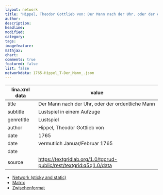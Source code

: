 ```yaml
---
layout: network
title: "Hippel, Theodor Gottlieb von: Der Mann nach der Uhr, oder der ordentliche Mann (1765)"
author:
description:
headline:
modified:
category:
tags:
imagefeature: 
mathjax: 
chart: 
comments: true
featured: false
list: false
networkdata: 1765-Hippel_T-Der_Mann_.json
---
```

lina.xml data  | value
------------- | -------------
title|Der Mann nach der Uhr, oder der ordentliche Mann
subtitle|Lustspiel in einem Aufzuge
genretitle|Lustspiel
author|Hippel, Theodor Gottlieb von
date|1765
date|vermutlich Januar/Februar 1765
date|
source|https://textgridlab.org/1.0/tgcrud-public/rest/textgrid:q5q1.0/data


* [Network (sticky and static)](/network359)
* [Matrix](/matrix359)
* [Zwischenformat](/lina359 )
